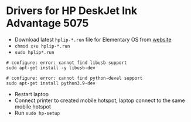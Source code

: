 # Drivers for HP DeskJet Ink Advantage 5075

- Download latest `hplip-*.run` file for Elementary OS from [website](https://developers.hp.com/hp-linux-imaging-and-printing/gethplip)
- `chmod x+u hplip-*.run`
- `sudo hplip*.run`
```
# configure: error: cannot find libusb support
sudo apt-get install -y libusb-dev

# configure: error: cannot find python-devel support
sudo apt-get install python3.9-dev
```
- Restart laptop
- Connect printer to created mobile hotspot, laptop connect to the same mobile hotspot
- Run `sudo hp-setup`
